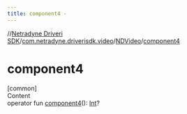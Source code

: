 ```yaml
---
title: component4 -
---
```

//[Netradyne Driveri SDK](../../index.md)/[com.netradyne.driverisdk.video](../index.md)/[NDVideo](index.md)/[component4](component4.md)



# component4  
[common]  
Content  
operator fun [component4](component4.md)(): [Int](https://kotlinlang.org/api/latest/jvm/stdlib/kotlin/-int/index.html)?  



